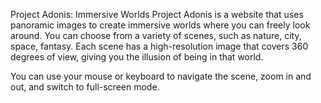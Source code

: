 
Project Adonis: Immersive Worlds
Project Adonis is a website that uses panoramic images to create immersive worlds where you can freely look around. 
You can choose from a variety of scenes, such as nature, city, space, fantasy. Each scene has a high-resolution image 
that covers 360 degrees of view, giving you the illusion of being in that world. 

You can use your mouse or keyboard to navigate the scene, zoom in and out, and switch to full-screen mode. 
